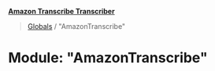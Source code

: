 **[Amazon Transcribe Transcriber](../README.md)**

> [Globals](../README.md) / "AmazonTranscribe"

# Module: "AmazonTranscribe"

